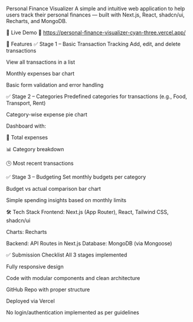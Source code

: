 Personal Finance Visualizer
A simple and intuitive web application to help users track their personal finances — built with Next.js, React, shadcn/ui, Recharts, and MongoDB.

🚀 Live Demo
🔗 https://personal-finance-visualizer-cyan-three.vercel.app/

🧩 Features
✅ Stage 1 – Basic Transaction Tracking
Add, edit, and delete transactions

View all transactions in a list

Monthly expenses bar chart

Basic form validation and error handling

✅ Stage 2 – Categories
Predefined categories for transactions (e.g., Food, Transport, Rent)

Category-wise expense pie chart

Dashboard with:

💸 Total expenses

📊 Category breakdown

🕒 Most recent transactions

✅ Stage 3 – Budgeting
Set monthly budgets per category

Budget vs actual comparison bar chart

Simple spending insights based on monthly limits

🛠️ Tech Stack
Frontend: Next.js (App Router), React, Tailwind CSS, shadcn/ui

Charts: Recharts

Backend: API Routes in Next.js
Database: MongoDB (via Mongoose)

✅ Submission Checklist
 All 3 stages implemented

 Fully responsive design

 Code with modular components and clean architecture

 GitHub Repo with proper structure

 Deployed via Vercel

 No login/authentication implemented as per guidelines


